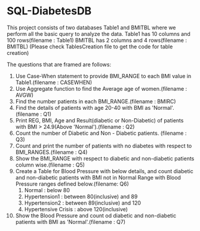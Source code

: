 # SQL-DiabetesDB
This project consists of two databases Table1 and BMITBL where we perform all the basic query to analyze the data.
Table1 has 10 columns and 100 rows(filename : Table1)
BMITBL has 2 columns and 4 rows(filename : BMITBL)
(Please check TablesCreation file to get the code for table creation)

The questions that are framed are follows:

1. Use Case-When statement to provide BMI_RANGE to each BMI value in Table1.(filename : CASEWHEN)
2. Use Aggregate function to find the Average age of women.(filename : AVGW)
3. Find the number patients in each BMI_RANGE.(filename : BMIRC)
4. Find the details of patients with age 20-40 with BMI as 'Normal'.(filename : Q1)
5. Print REG, BMI, Age and Result(diabetic or Non-Diabetic) of patients with BMI > 24.9(Above 'Normal').(filename : Q2)
6. Count the number of Diabetic and Non - Diabetic patients. (filename : Q3)
7. Count and print the number of patients with no diabetes with respect to BMI_RANGES.(filename : Q4)
8. Show the BMI_RANGE with respect to diabetic and non-diabetic patients column wise.(filename : Q5)
9. Create a Table for Blood Pressure with below details, and count diabetic and non-diabetic patients
   with BMI not in Normal Range with Blood Pressure ranges defined below.(filename: Q6)
    1. Normal : below 80
    2. Hypertension1 : between 80(inclusive) and 89
    3. Hypertension2 : between 89(inclusive) and 120
    4. Hypertensive Crisis : above 120(inclusive)
10. Show the Blood Pressure and count od diabetic and non-diabetic patients with BMI as 'Normal'.(filename : Q7)




